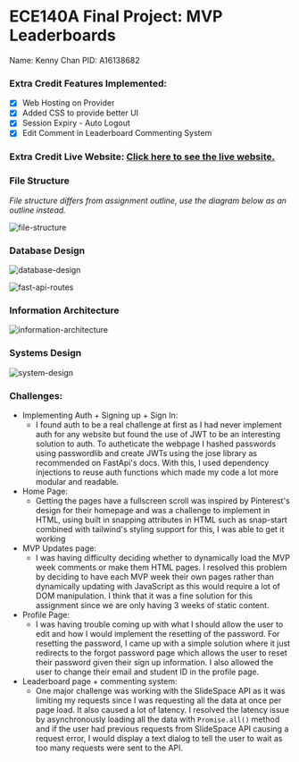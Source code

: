 # ECE140A Final Project: MVP Leaderboards
Name: Kenny Chan
PID: A16138682

### Extra Credit Features Implemented:
- [x] Web Hosting on Provider
- [x] Added CSS to provide better UI 
- [x] Session Expiry - Auto Logout
- [x] Edit Comment in Leaderboard Commenting System

### Extra Credit Live Website: [Click here to see the live website.](https://0855-2603-8001-8e00-5e00-1d2e-19a6-9c85-8ddb.ngrok.io/)

### File Structure

<i>File structure differs from assignment outline, use the diagram below as an outline instead. </i>

![file-structure](https://user-images.githubusercontent.com/53395124/227109115-d70cd3fd-19b2-43c6-a0b4-044b6c4ef1f1.png)

### Database Design
![database-design](https://user-images.githubusercontent.com/53395124/227106301-b4525c03-107f-4a94-a1a4-c7fec3e3ef2b.png)

![fast-api-routes](https://user-images.githubusercontent.com/53395124/227103902-23364591-fc28-4019-98d3-b553a3e036da.png)

### Information Architecture
![information-architecture](https://user-images.githubusercontent.com/53395124/227107375-ab6d17db-796e-4b16-adb4-8f8c5bed8947.png)

### Systems Design
![system-design](https://user-images.githubusercontent.com/53395124/227106332-e3fb694d-8f0f-4788-96ba-9c856e904483.png)


### Challenges:
- Implementing Auth + Signing up + Sign In:
    - I found auth to be a real challenge at first as I had never implement auth for any website but found the use of JWT to be an interesting solution to auth. To autheticate the webpage I hashed passwords using passwordlib and create JWTs using the jose library as recommended on FastApi's docs. With this, I used dependency injections to reuse auth functions which made my code a lot more modular and readable.
- Home Page:
    - Getting the pages have a fullscreen scroll was inspired by Pinterest's design for their homepage and was a challenge to implement in HTML, using built in snapping attributes in HTML such as snap-start combined with tailwind's styling support for this, I was able to get it working
- MVP Updates page:
    - I was having difficulty deciding whether to dynamically load the MVP week comments or make them HTML pages. I resolved this problem by deciding to have each MVP week their own pages rather than dynamically updating with JavaScript as this would require a lot of DOM manipulation. I think that it was a fine solution for this assignment since we are only having 3 weeks of static content. 
- Profile Page:
    - I was having trouble coming up with what I should allow the user to edit and how I would implement the resetting of the password. For resetting the password, I came up with a simple solution where it just redirects to the forgot password page which allows the user to reset their password given their sign up information. I also allowed the user to change their email and student ID in the profile page.
- Leaderboard page + commenting system:
    - One major challenge was working with the SlideSpace API as it was limiting my requests since I was requesting all the data at once per page load. It also caused a lot of latency. I resolved the latency issue by asynchronously loading all the data with <code>Promise.all()</code> method and if the user had previous requests from SlideSpace API causing a request error, I would display a text dialog to tell the user to wait as too many requests were sent to the API.
